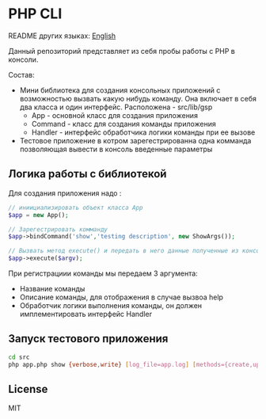 # PHP CLI

README других языках: [English](README.md)

Данный репозиторий представляет из себя пробы работы с PHP в консоли.

Состав:
- Мини библиотека для создания консольных приложений с возможностью вызвать какую нибудь команду. Она включает в себя два класса и один интерфейс. Расположена - src/lib/gsp
    - App - основной класс для создания приложения
    - Command - класс для создания команды приложения
    - Handler - интерфейс обработчика логики команды при ее вызове
- Тестовое приложение в котром зарегестрированна одна комманда позволяющая вывести в консоль введенные параметры


## Логика работы с библиотекой

Для создания приложения надо :

 ```php
 // иниициализировать объект класса App
$app = new App();

// Зарегестрировать комманду
$app->bindCommand('show','testing description', new ShowArgs());

// Вызвать метод execute() и передать в него данные полученные из консоли
$app->execute($argv);
 ```

При регистрациии команды мы передаем 3 аргумента:
- Название команды
- Описание команды, для отображения в случае вызвоа help
- Обработчик логики выполнения команды, он должен имплементировать интерфейс Handler


## Запуск тестового приложения
```sh
cd src
php app.php show {verbose,write} [log_file=app.log] [methods={create,update,delete}] [paginate=50] {log}
```


## License

MIT


